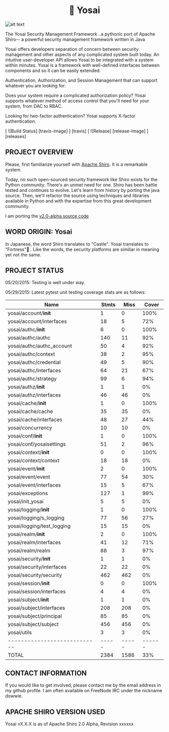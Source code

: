 <h1 align=center>🏯 Yosai</h1>

![alt text](http://i.imgur.com/QDhDfKN.jpg "Yosai 🏯 ")

The Yosai Security Management Framework 
..a pythonic port of Apache Shiro-- a powerful security management framework written in Java  

Yosai offers developers separation of concern between security management and other aspects of any complicated system built today.  An intuitive user-developer API allows Yosai to be integrated with a system within minutes.  Yosai is a framework with well-defined interfaces between components and so it can be easily extended.

Authentication, Authorization, and Session Management that can support whatever you are looking for:

Does your system require a complicated authorization policy? Yosai supports whatever method of access control that you'll need for your system, from DAC to RBAC.

Looking for two-factor authentication?  Yosai supports X-factor authentication.

[ ![Build Status] [travis-image] ] [travis]
[ ![Release] [release-image] ] [releases]


PROJECT OVERVIEW
-----------------------------------------------------------------------
Please, first familiarize yourself with [Apache Shiro](http://shiro.apache.org/).  It is a remarkable system.

Today, no such open-sourced security framework like Shiro exists for the Python community.  There's an unmet need for one.  Shiro has been battle tested and continues to evolve.  Let's learn from history by porting the java source.  Then, we'll refactor the source using techniques and libraries available in Python and with the expertise from this great development community.

I am porting the [v2.0-alpha source code](http://svn.apache.org/repos/asf/shiro/branches/2.0-api-design-changes/)


WORD ORIGIN:  Yosai
-----------------------------------------------------------------------
In Japanese, the word Shiro translates to "Castle".  Yosai translates to "Fortress"🏯  . Like the words, the security platforms are similiar in meaning yet not the same.



PROJECT STATUS
-----------------------------------------------------------------------
05/20/2015:  Testing is well under way.  

05/29/2015:  Latest pytest unit testing coverage stats are as follows:

|Name                        |Stmts|Miss | Cover|
|----------------------------|-----|-----|------|
| yosai/account/__init__     | 1   | 0   | 100% |
| yosai/account/interfaces   | 18  | 5   | 72%  |
| yosai/authc/__init__       | 6   | 0   | 100% |
| yosai/authc/authc          | 140 | 11  | 92%  |
| yosai/authc/authc_account  | 50  | 4   | 92%  |
| yosai/authc/context        | 38  | 2   | 95%  |
| yosai/authc/credential     | 49  | 5   | 90%  |
| yosai/authc/interfaces     | 64  | 21  | 67%  |
| yosai/authc/strategy       | 99  | 6   | 94%  |
| yosai/authz/__init__       | 1   | 1   | 0%   |
| yosai/authz/interfaces     | 46  | 46  | 0%   |
| yosai/cache/__init__       | 1   | 0   | 100% |
| yosai/cache/cache          | 35  | 35  | 0%   |
| yosai/cache/interfaces     | 48  | 27  | 44%  |
| yosai/concurrency          | 10  | 10  | 0%   |
| yosai/conf/__init__        | 1   | 0   | 100% |
| yosai/conf/yosaisettings   | 51  | 2   | 96%  |
| yosai/context/__init__     | 0   | 0   | 100% |
| yosai/context/context      | 18  | 18  | 0%   |
| yosai/event/__init__       | 2   | 0   | 100% |
| yosai/event/event          | 77  | 54  | 30%  |
| yosai/event/interfaces     | 15  | 5   | 67%  |
| yosai/exceptions           | 127 | 1   | 99%  |
| yosai/init_yosai           | 5   | 5   | 0%   |
| yosai/logging/__init__     | 1   | 0   | 100% |
| yosai/logging/s_logging    | 77  | 56  | 27%  |
| yosai/logging/test_logging | 15  | 15  | 0%   |
| yosai/realm/__init__       | 2   | 0   | 100% |
| yosai/realm/interfaces     | 41  | 12  | 71%  |
| yosai/realm/realm          | 88  | 3   | 97%  |
| yosai/security/__init__    | 1   | 1   | 0%   |
| yosai/security/interfaces  | 22  | 22  | 0%   |
| yosai/security/security    | 462 | 462 | 0%   |
| yosai/session/__init__     | 0   | 0   | 100% |
| yosai/session/interfaces   | 4   | 4   | 0%   |
| yosai/subject/__init__     | 1   | 1   | 0%   |
| yosai/subject/interfaces   | 208 | 208 | 0%   |
| yosai/subject/principal    | 85  | 85  | 0%   |
| yosai/subject/subject      | 456 | 456 | 0%   |
| yosai/utils                | 3   | 3   | 0%   |
|----------------------------|-----|-----|------|
| TOTAL                      |2384 |1586 | 33%  |


            
CONTACT INFORMATION
-----------------------------------------------------------------------
If you would like to get involved, please contact me by the email address in my github profile.  I am often
available on FreeNode IRC under the nickname dowwie.

             
APACHE SHIRO VERSION USED
-----------------------------------------------------------------------
Yosai vX.X.X is as of Apache Shiro 2.0 Alpha, Revision xxxxxx      
